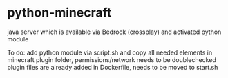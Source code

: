 # python-minecraft
java server which is available via Bedrock (crossplay) and activated python module

To do: add python module via script.sh and copy all needed elements in minecraft plugin folder, permissions/network needs to be doublechecked
plugin files are already added in Dockerfile, needs to be moved to start.sh
